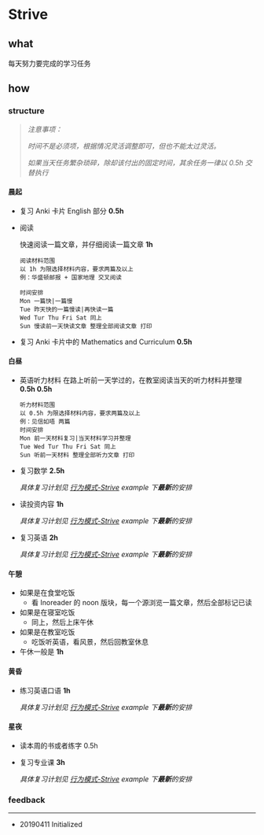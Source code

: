 # Strive

## what

每天努力要完成的学习任务

## how

### structure

> _注意事项：_
>
> _时间不是必须项，根据情况灵活调整即可，但也不能太过灵活。_
>
> _如果当天任务繁杂琐碎，除却该付出的固定时间，其余任务一律以 0.5h 交替执行_

#### 晨起

* 复习 Anki 卡片 English 部分 **0.5h**
* 阅读

  快速阅读一篇文章，并仔细阅读一篇文章 **1h**

  ```text
  阅读材料范围
  以 1h 为限选择材料内容，要求两篇及以上
  例：华盛顿邮报 + 国家地理 交叉阅读 

  时间安排
  Mon 一篇快|一篇慢
  Tue 昨天快的一篇慢读|再快读一篇
  Wed Tur Thu Fri Sat 同上
  Sun 慢读前一天快读文章 整理全部阅读文章 打印
  ```

* 复习 Anki 卡片中的 Mathematics and Curriculum **0.5h**

#### 白昼

* 英语听力材料 在路上听前一天学过的，在教室阅读当天的听力材料并整理 **0.5h 0.5h**

  ```text
  听力材料范围
  以 0.5h 为限选择材料内容，要求两篇及以上
  例：见信如唔 两篇
  时间安排
  Mon 前一天材料复习|当天材料学习并整理
  Tue Wed Tur Thu Fri Sat 同上
  Sun 听前一天材料 整理全部听力文章 打印
  ```

* 复习数学 **2.5h** 

  *具体复习计划见 [行为模式-Strive](https://almanac.xranzhao.cn/hang-wei-mo-shi/20190411-2) example 下**最新**的安排*

* 读投资内容 **1h** 

  *具体复习计划见 [行为模式-Strive](https://almanac.xranzhao.cn/hang-wei-mo-shi/20190411-2) example 下**最新**的安排*

* 复习英语 **2h** 

  *具体复习计划见 [行为模式-Strive](https://almanac.xranzhao.cn/hang-wei-mo-shi/20190411-2) example 下**最新**的安排*

#### 午憩

* 如果是在食堂吃饭
  * 看 Inoreader 的 noon 版块，每一个源浏览一篇文章，然后全部标记已读
* 如果是在寝室吃饭
  * 同上，然后上床午休
* 如果是在教室吃饭
  * 吃饭听英语，看风景，然后回教室休息
* 午休一般是 **1h**

#### 黄昏

* 练习英语口语 **1h** 

  *具体复习计划见 [行为模式-Strive](https://almanac.xranzhao.cn/hang-wei-mo-shi/20190411-2) example 下**最新**的安排*

#### 星夜

* 读本周的书或者练字 0.5h

* 复习专业课 **3h**

  *具体复习计划见 [行为模式-Strive](https://almanac.xranzhao.cn/hang-wei-mo-shi/20190411-2) example 下**最新**的安排*

### feedback



---

* 20190411 Initialized

